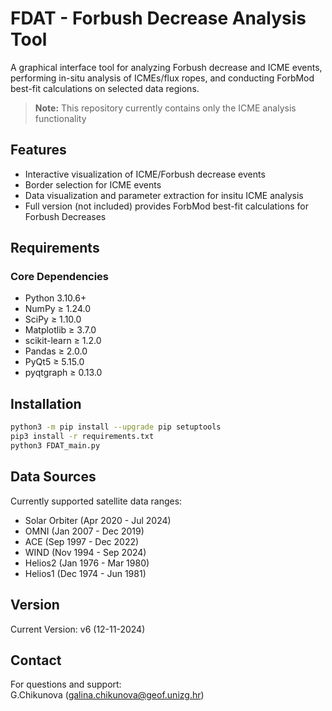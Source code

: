 # FDAT - Forbush Decrease Analysis Tool

A graphical interface tool for analyzing Forbush decrease and ICME events, performing in-situ analysis of ICMEs/flux ropes, and conducting ForbMod best-fit calculations on selected data regions.

> **Note:** This repository currently contains only the ICME analysis functionality

## Features

- Interactive visualization of ICME/Forbush decrease events
- Border selection for ICME events
- Data visualization and parameter extraction for insitu ICME analysis
- Full version (not included) provides ForbMod best-fit calculations for Forbush Decreases

## Requirements

### Core Dependencies
- Python 3.10.6+
- NumPy ≥ 1.24.0
- SciPy ≥ 1.10.0
- Matplotlib ≥ 3.7.0
- scikit-learn ≥ 1.2.0
- Pandas ≥ 2.0.0
- PyQt5 ≥ 5.15.0
- pyqtgraph ≥ 0.13.0

## Installation

```bash
python3 -m pip install --upgrade pip setuptools
pip3 install -r requirements.txt
python3 FDAT_main.py
```

## Data Sources

Currently supported satellite data ranges:
- Solar Orbiter (Apr 2020 - Jul 2024)
- OMNI (Jan 2007 - Dec 2019)
- ACE (Sep 1997 - Dec 2022)
- WIND (Nov 1994 - Sep 2024)
- Helios2 (Jan 1976 - Mar 1980)
- Helios1 (Dec 1974 - Jun 1981)

## Version

Current Version: v6 (12-11-2024)

## Contact

For questions and support:  
G.Chikunova (galina.chikunova@geof.unizg.hr)
